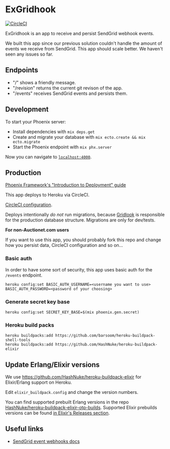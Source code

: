 # ExGridhook

[![CircleCI](https://circleci.com/gh/barsoom/ex_gridhook.svg?style=svg&circle-token=fc0c22ab268d4f8a9a2f9c5aeac964bc815ef5cd)](https://app.circleci.com/pipelines/github/barsoom/ex_gridhook)

ExGridhook is an app to receive and persist SendGrid webhook events.

We built this app since our previous solution couldn't handle the amount of events we receive from SendGrid.
This app should scale better. We haven't seen any issues so far.

## Endpoints

* "/"         shows a friendly message.
* "/revision" returns the current git revison of the app.
* "/events"   receives SendGrid events and persists them.

## Development

To start your Phoenix server:

  * Install dependencies with `mix deps.get`
  * Create and migrate your database with `mix ecto.create && mix ecto.migrate`
  * Start the Phoenix endpoint with `mix phx.server`

Now you can navigate to [`localhost:4000`](http://localhost:4000).

## Production

[Phoenix Framework's "Introduction to Deployment" guide](https://hexdocs.pm/phoenix/deployment.html)

This app deploys to Heroku via CircleCI.

[CircleCI configuration](.circleci/config.yml).

Deploys intentionally *do not* run migrations, because [Gridlook](https://github.com/barsoom/gridlook) is responsible for the production database structure. Migrations are only for dev/tests.

**For non-Auctionet.com users**

If you want to use this app, you should probably fork this repo and change how you persist data, CircleCI configuration and so on…

### Basic auth

In order to have some sort of security, this app uses basic auth for the `/events` endpoint.

    heroku config:set BASIC_AUTH_USERNAME=<username you want to use> BASIC_AUTH_PASSWORD=<password of your choosing>

### Generate secret key base

    heroku config:set SECRET_KEY_BASE=$(mix phoenix.gen.secret)

### Heroku build packs

    heroku buildpacks:add https://github.com/barsoom/heroku-buildpack-shell-tools
    heroku buildpacks:add https://github.com/HashNuke/heroku-buildpack-elixir

## Update Erlang/Elixir versions

We use https://github.com/HashNuke/heroku-buildpack-elixir for Elixir/Erlang support on Heroku.

Edit `elixir_buildpack.config` and change the version numbers.

You can find supported prebuilt Erlang versions in the repo [HashNuke/heroku-buildpack-elixir-otp-builds](https://github.com/HashNuke/heroku-buildpack-elixir-otp-builds/blob/master/otp-versions).
Supported Elixir prebuilds versions can be found [in Elixir's Releases section](https://github.com/elixir-lang/elixir/releases).

## Useful links

* [SendGrid event webhooks docs](https://sendgrid.com/docs/for-developers/tracking-events/event/)
